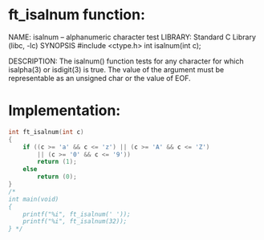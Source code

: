 # ft_isalnum function:

NAME: isalnum – alphanumeric character test
LIBRARY: Standard C Library (libc, -lc)
SYNOPSIS
     #include <ctype.h>
     int isalnum(int c);

DESCRIPTION: The isalnum() function tests for any character for which isalpha(3) or isdigit(3) is true. The value of the argument must be representable as an unsigned char or the value of EOF.

# Implementation: 

```c
int	ft_isalnum(int c)
{
	if ((c >= 'a' && c <= 'z') || (c >= 'A' && c <= 'Z')
		|| (c >= '0' && c <= '9'))
		return (1);
	else
		return (0);
}
/*
int	main(void)
{
	printf("%i", ft_isalnum(' '));
	printf("%i", ft_isalnum(32));
} */
```